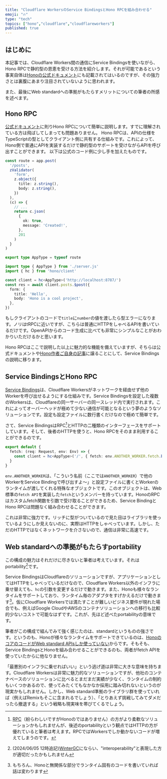 ```yaml
---
title: "Cloudflare WorkersのService BindingsとHono RPCを組み合わせる"
emoji: "🔥"
type: "tech"
topics: ["hono","cloudflare","cloudflareworkers"]
published: true
---
```


## はじめに
本記事では、Cloudflare Workers間の通信にService Bindingsを使いながら、Hono RPCで静的型の恩恵を受ける方法を紹介します。それが可能であるという事実自体は[Honoの公式ドキュメント](https://hono.dev/guides/rpc#custom-fetch-method)にも記載されてはいるのですが、その強力さとは裏腹にあまり注目されていないように思われます。

また、最後にWeb standardへの準拠がもたらすメリットについての筆者の所感を述べます。

## Hono RPC

[公式ドキュメント](https://hono.dev/guides/rpc)に則りHono RPCについて簡単に説明します。すでに理解されている方は飛ばしてしまっても問題ありません。
Hono RPCは、APIの仕様をTypeScriptの型としてクライアント側に共有する仕組みです。これによって、Hono側で普通にAPIを実装するだけで静的型のサポートを受けながらAPIを呼び出すことができます。
以下は公式のコード例に少し手を加えたものです。

```typescript:server.ts
const route = app.post(
  '/posts',
  zValidator(
    'form',
    z.object({
      title: z.string(),
      body: z.string(),
    })
  ),
  (c) => {
    // ...
    return c.json(
      {
        ok: true,
        message: 'Created!',
      },
      201
    )
  }
)

export type AppType = typeof route
```
```typescript:client.ts
import type { AppType } from './server.js'
import { hc } from 'hono/client'

const client = hc<AppType>('http://localhost:8787/')
const res = await client.posts.$post({
  form: {
    title: 'Hello',
    body: 'Hono is a cool project',
  },
})
```
もしクライアントのコードで`title`に`number`の値を渡したら型エラーになります。ノリはtRPCに近いですが、こちらは普通にHTTPをしゃべるAPIを書いているだけです。OpenAPIからのコード生成に比べても非常にシンプルなことがおわかりいただけるかと思います。

Hono RPCはここで説明した以上に魅力的な機能を備えていますが、そちらは公式ドキュメントや[Hono作者ご自身の記事](https://zenn.dev/yusukebe/articles/a00721f8b3b92e)に譲ることにして、Service Bindingsの説明に移ります。

## Service BindingsとHono RPC
[Service Bindings](https://developers.cloudflare.com/workers/runtime-apis/bindings/service-bindings/)は、Cloudflare Workersがネットワークを経由せず他のWorkerを呼び出せるようにする仕組みです。Service Bindingsを設定した複数のWorkersは、Cloudflareの同一サーバーの同一スレッド内で実行されます。これによってオーバーヘッドが極めて少ない通信が可能となるという夢のようなソリューションです。設定も設定ファイルに数行書くだけなので極めて簡単です。

さて、Service BindingsはRPC[^1]とHTTPの二種類のインターフェースをサポートしています。そして、後者のHTTPを使うと、Hono RPCをそのまま利用することができるのです。


[^1]: [RPC](https://developers.cloudflare.com/workers/runtime-apis/bindings/service-bindings/rpc/)（紛らわしいですがHonoのではありません）の方がより柔軟なソリューションかもしれませんが、後述のportabilityという観点ではHTTPの方が優れていると筆者は考えます。RPCではWorkersでしか動かないコードが増えてしまうのです。

```typescript:main.ts
export default {
  fetch: (req: Request, env: Env) => {
    const client = hc<AppType>('/', { fetch: env.ANOTHER_WORKER.fetch.bind(env.ANOTHER_WORKER) })
  }
}
```

`env.ANOTHER_WORKER`は、「こういう名前（ここでは`ANOTHER_WORKER`）で他のWorkerをService Bindingで呼び出すよ〜」と設定ファイルに書くとWorkerのランタイムが渡してくれる特殊なオブジェクトです。このオブジェクトは、Web標準の`fetch API`を実装した`fetch`というメンバーを持っています。HonoのRPCはカスタムfetch関数を引数で受け取ることができるため、Service BindingとHono RPCは問題なく組み合わせることができます。

これは非常に強力です。リッチに型がついているので見た目はライブラリを使っているようにしか見えないのに、実際はHTTPをしゃべっています。しかし、ただのHTTPではなくネットワークを介さないので、通信は非常に高速です。

## Web standardへの準拠がもたらすportability
この構成の魅力はそれだけに尽きないと筆者は考えています。それはportability[^2]です。

[^2]: (2024/06/05 12時追記)[WinterGC](https://wintercg.org/)にならい、"interoperability"と表現した方が適切だったかもしれません

Service BindingsはCloudflareのソリューションですが、アプリケーションとしてはHTTPをしゃべっているだけなので、Cloudflare Workers以外のインフラに乗せ替えても、`hc`の引数を変更するだけで動きます。また、Honoも様々なランタイムをサポートしており、ランタイム毎のアダプタをすげかえるだけで動きます[^3]。仮にCloudflare Workersでは満たすことが難しいビジネス要件が現れた場合でも、例えばGoogle CloudやAWSのコンテナソリューションへの移行も比較的少ないコストで可能なはずです。これが、先ほど述べたportabilityの意味です。

[^3]: もちろん、Honoと無関係な部分でランタイム固有のコードを書いていれば話は変わります

筆者がこの構成で組んでみて強く感じたのは、standardというものの強さです。というのも、Honoが様々なランタイムをサポートできているのは、[HonoのコアのコードがWeb standard APIsしか使っていない](https://hono.dev/concepts/web-standard)からです。そもそも、Service BindingsとHonoを組み合わせることができるのも、両者がfetch APIを使っていたからに他なりません。

「最悪別のインフラに乗せればいい」という逃げ道は非常に大きな意味を持ちます。Cloudflare Workersは非常に魅力的なソリューションですが、他社のコンテナベースのソリューションに比べるとまだまだ実績が少なく、ランタイムの制約もいくつかあるので、使ってみたくてもなかなか採用に踏み切れないというのが現実かもしれません。しかし、Web standard準拠のライブラリ群を使っていれば（例えばRemixもそこに含まれるでしょう）、「とりあえず挑戦してみてダメだったら撤退する」という戦略も現実味を帯びてくるでしょう。
